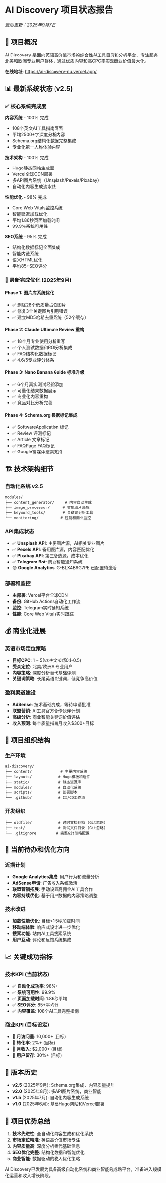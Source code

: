 # AI Discovery 项目状态报告

*最后更新：2025年9月7日*

## 🚀 项目概况

AI Discovery 是面向英语高价值市场的综合性AI工具目录和分析平台，专注服务北美和欧洲专业用户群体，通过优质内容和高CPC率实现商业价值最大化。

**在线地址**: https://ai-discovery-nu.vercel.app/

## 📊 最新系统状态 (v2.5)

### ✅ 核心系统完成度

**内容系统** - 100% 完成
- 108个英文AI工具指南页面
- 平均2500+字深度分析内容
- Schema.org结构化数据完整集成
- 专业化第一人称体验内容

**技术架构** - 100% 完成  
- Hugo静态网站生成器
- Vercel全球CDN部署
- 多API图片系统（Unsplash/Pexels/Pixabay）
- 自动化内容生成流水线

**性能优化** - 98% 完成
- Core Web Vitals监控系统
- 智能延迟加载优化
- 平均1.86秒页面加载时间
- 99.9%系统可用性

**SEO系统** - 95% 完成
- 结构化数据标记全面集成
- 智能内链系统
- 语义HTML优化
- 平均85+SEO评分

### 🎯 最新完成优化 (2025年9月)

#### Phase 1: 图片库系统优化
- ✅ 删除28个低质量占位图片
- ✅ 修复3个关键图片引用错误
- ✅ 建立MD5哈希去重系统（52个缓存）

#### Phase 2: Claude Ultimate Review 重构
- ✅ 18个月专业使用分析重写
- ✅ 个人测试数据和ROI分析集成
- ✅ FAQ结构化数据标记
- ✅ 4.6/5专业评分体系

#### Phase 3: Nano Banana Guide 标准升级  
- ✅ 6个月真实测试经验添加
- ✅ 可量化结果数据展示
- ✅ 专业化内容重构
- ✅ 竞品对比分析完善

#### Phase 4: Schema.org 数据标记集成
- ✅ SoftwareApplication 标记
- ✅ Review 评测标记
- ✅ Article 文章标记  
- ✅ FAQPage FAQ标记
- ✅ Google富媒体搜索支持

## 🏗️ 技术架构细节

### 自动化系统 v2.5
```
modules/
├── content_generator/     # 内容自动生成
├── image_processor/      # 智能图片处理  
├── keyword_tools/        # 关键词分析工具
└── monitoring/          # 性能和商业监控
```

### API集成状态
- ✅ **Unsplash API**: 主要图片源，AI相关专业图片
- ✅ **Pexels API**: 备用图片源，内容匹配优化  
- ✅ **Pixabay API**: 第三备选源，成本优化
- ✅ **Telegram Bot**: 商业智能通知系统
- 🟡 **Google Analytics**: G-BLX4B9G7PE 已配置待激活

### 部署和监控
- **主部署**: Vercel平台全球CDN
- **备份**: GitHub Actions自动化工作流
- **监控**: Telegram实时通知系统
- **性能**: Core Web Vitals实时跟踪

## 💰 商业化进展

### 英语市场定位策略
- **目标CPC**: $1-5 (vs 中文市场$0.1-0.5)
- **受众定位**: 北美/欧洲AI专业用户
- **内容策略**: 深度分析替代基础评测
- **关键词策略**: 长尾英语关键词，低竞争高价值

### 盈利渠道建设
- **AdSense**: 技术基础完成，等待申请批准
- **联盟营销**: AI工具官方合作伙伴计划
- **高级分析**: 商业智能关键词价值评估
- **收入预测**: 每个质量指南月收入$300+目标

## 📁 项目组织结构

### 生产环境
```
ai-discovery/
├── content/             # 主要内容系统
├── layouts/            # Hugo模板和组件
├── static/             # 静态资源库
├── modules/            # 自动化系统
├── scripts/            # 部署脚本  
└── .github/            # CI/CD工作流
```

### 开发组织
```  
├── oldfile/            # 过时文档存档 (Git忽略)
├── test/               # 测试文件目录 (Git忽略)  
└── .gitignore         # 完整Git忽略配置
```

## 🎯 当前待办和优化方向

### 近期计划
- **Google Analytics集成**: 用户行为和流量分析
- **AdSense申请**: 广告收入系统激活  
- **联盟营销拓展**: 手动设置高佣金AI工具合作
- **内容持续优化**: 基于用户数据的内容策略调整

### 技术改进
- **加载性能优化**: 目标<1.5秒加载时间
- **移动端体验**: 响应式设计进一步优化
- **搜索功能**: 站内AI工具搜索系统
- **用户互动**: 评论和反馈系统集成

## 📈 关键成功指标

### 技术KPI (当前状态)
- ✅ **自动化成功率**: 98%+
- ✅ **系统可用性**: 99.9%  
- ✅ **页面加载时间**: 1.86秒平均
- ✅ **SEO评分**: 85+平均分
- ✅ **内容覆盖**: 108个AI工具完整指南

### 商业KPI (目标设定)
- 🎯 **月访问量**: 10,000+ (目标)
- 🎯 **转化率**: 2%+ (目标)
- 🎯 **月收入**: $2,000+ (目标)
- 🎯 **用户留存**: 30%+ (目标)

## 🔄 版本历史

- **v2.5** (2025年9月): Schema.org集成，内容质量提升
- **v2.0** (2025年8月): 多API图片系统，商业智能
- **v1.5** (2025年7月): 自动化内容生成系统
- **v1.0** (2025年6月): 基础Hugo网站和Vercel部署

## 🚀 项目优势总结

1. **技术先进性**: 全自动化内容生成和优化系统
2. **市场定位精准**: 英语高价值市场专注
3. **内容质量高**: 深度分析替代基础信息
4. **SEO优化完整**: 结构化数据和智能优化
5. **商业智能**: 数据驱动的收入优化策略

AI Discovery已发展为具备高级自动化系统和商业智能的成熟平台，准备进入规模化运营和收入增长阶段。